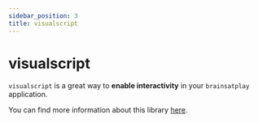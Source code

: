 ```yaml
---
sidebar_position: 3
title: visualscript
---
```


# visualscript
`visualscript` is a great way to **enable interactivity** in your `brainsatplay` application.

You can find more information about this library [here](https://github.com/brainsatplay/visualscript).